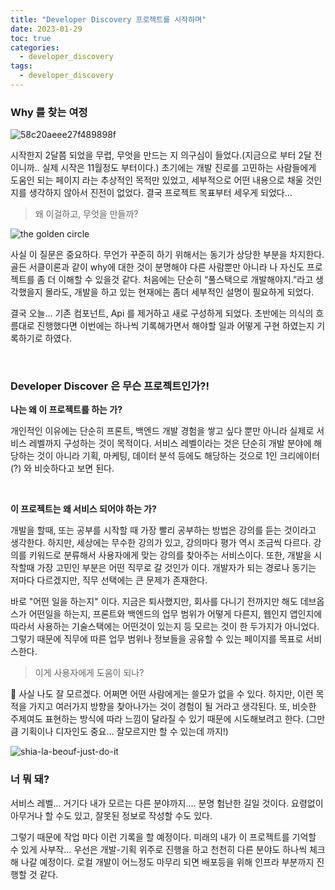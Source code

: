 ```yaml
---
title: "Developer Discovery 프로젝트를 시작하며"
date: 2023-01-29
toc: true
categories:
  - developer_discovery
tags:
  - developer_discovery
---
```


### Why 를 찾는 여정

![58c20aeee27f489898f](https://user-images.githubusercontent.com/47859845/232231052-aafb17e5-427c-4ea4-a2d4-d673b6dd4c96.jpeg)


시작한지 2달쯤 되었을 무렵, 무엇을 만드는 지 의구심이 들었다.(지금으로 부터 2달 전이니까.. 실제 시작은 11월정도 부터이다.) 초기에는 개발 진로를 고민하는 사람들에게 도움인 되는 페이지 라는 추상적인 목적만 있었고, 세부적으로 어떤 내용으로 채울 것인지를 생각하지 않아서 진전이 없었다. 결국 프로젝트 목표부터 세우게 되었다…

> 왜 이걸하고, 무엇을 만들까?


![the golden circle](https://user-images.githubusercontent.com/47859845/232231061-15021852-344d-4394-a3b1-7a0f1e0543b6.png)

사실 이 질문은 중요하다. 무언가 꾸준히 하기 위해서는 동기가 상당한 부분을 차지한다. 골든 서클이론과 같이 why에 대한 것이 분명해야 다른 사람뿐만 아니라 나 자신도 프로젝트를 좀 더 이해할 수 있을것 같다. 처음에는 단순히 “풀스택으로 개발해야지.”라고 생각했을지 몰라도, 개발을 하고 있는 현재에는 좀더 세부적인 설명이 필요하게 되었다.

결국 오늘… 기존 컴포넌트, Api 를 제거하고 새로 구성하게 되었다. 초반에는 의식의 흐름대로 진행했다면 이번에는 하나씩 기록해가면서 해야할 일과 어떻게 구현 하였는지 기록하기로 하였다.

<br>

### Developer Discover 은 무슨 프로젝트인가?!

**나는 왜 이 프로젝트를 하는 가?**

개인적인 이유에는 단순히 프론트, 백엔드 개발 경험을 쌓고 싶다 뿐만 아니라 실제로 서비스 레벨까지 구성하는 것이 목적이다. 서비스 레벨이라는 것은 단순히 개발 분야에 해당하는 것이 아니라 기획, 마케팅, 데이터 분석 등에도 해당하는 것으로 1인 크리에이터(?) 와 비슷하다고 보면 된다.

<br>

**이 프로젝트는 왜 서비스 되어야 하는 가?**

개발을 할때, 또는 공부를 시작할 때 가장 빨리 공부하는 방법은 강의를 듣는 것이라고 생각한다. 하지만, 세상에는 무수한 강의가 있고, 강의마다 평가 역시 조금씩 다르다. 강의를 키워드로 분류해서 사용자에게 맞는 강의를 찾아주는 서비스이다. 또한, 개발을 시작할때 가장 고민인 부분은 어떤 직무로 갈 것인가 이다. 개발자가 되는 경로나 동기는 저마다 다르겠지만, 직무 선택에는 큰 문제가 존재한다. 

바로 "어떤 일을 하는지" 이다. 지금은 퇴사했지만, 회사를 다니기 전까지만 해도 데브옵스가 어떤일을 하는지, 프론트와 백엔드의 업무 범위가 어떻게 다른지, 웹인지 앱인지에 따라서 사용하는 기술스택에는 어떤것이 있는지 등 모르는 것이 한 두가지가 아니었다. 그렇기 때문에 직무에 따른 업무 범위나 정보들을 공유할 수 있는 페이지를 목표로 서비스한다.

> 이게 사용자에게 도움이 되나?


🤔 사실 나도 잘 모르겠다. 어쩌면 어떤 사람에게는 쓸모가 없을 수 있다. 하지만, 이런 목적을 가지고 여러가지 방향을 찾아나가는 것이 경험이 될 거라고 생각된다. 또, 비슷한 주제여도 표현하는 방식에 따라 느낌이 달라질 수 있기 때문에 시도해보려고 한다. (그만큼 기획이나 디자인도 중요... 잘모르지만 할 수 있는데 까지!)

![shia-la-beouf-just-do-it](https://user-images.githubusercontent.com/47859845/232231990-dce19c16-a727-49e0-a649-c276ac4e6fe2.gif)


### **너 뭐 돼?**

서비스 레벨… 거기다 내가 모르는 다른 분야까지…. 분명 험난한 길일 것이다. 요령없이 아무거나 할 수도 있고, 잘못된 정보로 작성할 수도 있다.

그렇기 때문에 작업 마다 이런 기록을 할 예정이다. 미래의 내가 이 프로젝트를 기억할 수 있게 사부작... 우선은 개발-기획 위주로 진행을 하고 천천히 다른 분야도 하나씩 체크해 나갈 예정이다. 로컬 개발이 어느정도 마무리 되면 배포등을 위해 인프라 부분까지 진행할 것 같다.

<br><br>
